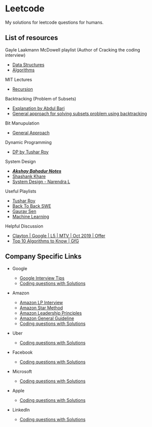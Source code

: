 # Leetcode
My solutions for leetcode questions for humans.


## List of resources 

Gayle Laakmann McDowell playlist (Author of Cracking the coding interview)
  - [Data Structures](https://www.youtube.com/playlist?list=PLI1t_8YX-Apv-UiRlnZwqqrRT8D1RhriX)
  - [Algorithms](https://www.youtube.com/playlist?list=PLI1t_8YX-ApvMthLj56t1Rf-Buio5Y8KL)
  
MIT Lectures
  - [Recursion](https://www.youtube.com/watch?v=WPSeyjX1-4s&t=2064s)
  
Backtracking (Problem of Subsets)
  - [Explanation by Abdul Bari](https://www.youtube.com/watch?v=kyLxTdsT8ws)
  - [General approach for solving subsets problem using backtracking](https://leetcode.com/problems/permutations/discuss/18239/A-general-approach-to-backtracking-questions-in-Java-(Subsets-Permutations-Combination-Sum-Palindrome-Partioning))
  
Bit Manupulation
  - [General Approach](https://leetcode.com/problems/sum-of-two-integers/discuss/84278/A-summary%3A-how-to-use-bit-manipulation-to-solve-problems-easily-and-efficiently)
  
Dynamic Programming
  - [DP by Tushar Roy](https://www.youtube.com/watch?v=8LusJS5-AGo&list=PLgwE03nSxZ4GoHvoy6ay6OSBmcJ6BX2h7)
  
System Design
- [***Akshay Bahadur Notes***](https://github.com/akshaybahadur21/Leetcode/tree/master/System%20Design%20Notes)
- [Shashank Khare](https://github.com/shashank88/system_design)
- [System Design - Narendra L](https://www.youtube.com/playlist?list=PLkQkbY7JNJuBoTemzQfjym0sqbOHt5fnV)
  
Useful Playlists
  - [Tushar Roy](https://www.youtube.com/user/tusharroy2525)
  - [Back To Back SWE](https://www.youtube.com/channel/UCmJz2DV1a3yfgrR7GqRtUUA/playlists)
  - [Gaurav Sen](https://www.youtube.com/channel/UCRPMAqdtSgd0Ipeef7iFsKw)
  - [Machine Learning](https://www.youtube.com/playlist?list=PLblh5JKOoLUICTaGLRoHQDuF_7q2GfuJF)

Helpful Discussion
  - [Clayton | Google | L5 | MTV | Oct 2019 | Offer](https://leetcode.com/discuss/interview-experience/424540/google-l5-mtv-oct-2019-offer)
  - [Top 10 Algorithms to Know | GfG](https://www.geeksforgeeks.org/top-10-algorithms-in-interview-questions/)
  
## Company Specific Links

- Google
  - [Google Interview Tips](https://leetcode.com/discuss/career/449744/google-interview-tips-faqs-answered-resources)
  - [Coding questions with Solutions](https://www.youtube.com/watch?v=qg0CY00qJqI&list=PLi9RQVmJD2fapKJ4DnZzAn55NJfo5IM1c)

- Amazon
    - [Amazon LP Interview](https://www.youtube.com/playlist?list=PLI-WhpYiqcd1W1WrRUNLUilzEIO8KJgUA)
    - [Amazon Star Method](https://interviewsteps.com/blogs/news/amazon-star-method)
    - [Amazon Leadership Principles](https://interviewsteps.com/blogs/news/amazon-leadership-principles-interview)
    - [Amazon General Guideline](https://interviewgenie.com/blog-1/category/Amazon+interviews)
    - [Coding questions with Solutions](https://www.youtube.com/watch?v=St47WCbQa9M&list=PLi9RQVmJD2fZgRyOunLyt94uVbJL43pZ_)
    
 - Uber
     - [Coding questions with Solutions](https://www.youtube.com/watch?v=oGU1At1GFvc&list=PLi9RQVmJD2fbR01PY689X9QC2wiz-qVQO)
 
 - Facebook
     - [Coding questions with Solutions](https://www.youtube.com/watch?v=oHwDqfz1LGw&list=PLi9RQVmJD2fYckvJZSKA4YcUQ4eyNupuY)
     
 - Microsoft
     - [Coding questions with Solutions](https://www.youtube.com/watch?v=2bIxz2pTFaw&list=PLi9RQVmJD2fYMiu6JOL3PiEVh_Is6jAin)
     
 - Apple
     - [Coding questions with Solutions](https://www.youtube.com/watch?v=3RQ5ADUKHsY&list=PLi9RQVmJD2fb2Q_nl9V9IzTstSAUx9vje)
     
 - LinkedIn
     - [Coding questions with Solutions](https://www.youtube.com/watch?v=fZIsEPhSBgM&list=PLi9RQVmJD2fY5Uk0GVf_aBmTaDXctp7zx)   

